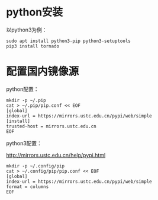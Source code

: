 # python安装

以python3为例：

```
sudo apt install python3-pip python3-setuptools
pip3 install tornado
```

# 配置国内镜像源

python配置：

```
mkdir -p ~/.pip
cat > ~/.pip/pip.conf << EOF
[global]
index-url = https://mirrors.ustc.edu.cn/pypi/web/simple
[install]
trusted-host = mirrors.ustc.edu.cn
EOF
```

python3配置：

http://mirrors.ustc.edu.cn/help/pypi.html

```
mkdir -p ~/.config/pip
cat > ~/.config/pip/pip.conf << EOF
[global]
index-url = https://mirrors.ustc.edu.cn/pypi/web/simple
format = columns
EOF
```
